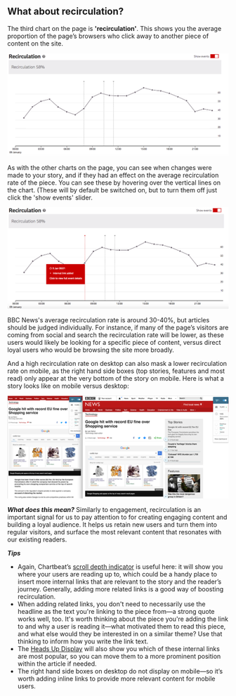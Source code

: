 ## What about recirculation?

The third chart on the page is **'recirculation'**. This shows you the average proportion of the page’s browsers who click away to another piece of content on the site. 


![Recirculation of your story over time](../images/Screen%20Shot%202018-01-15%20at%2017.26.11.png?token=AY53725kPyu4nDjxmRwoIHtlwvO7ITHZks5ZVPzGwA%3D%3D "Recirculation chart")

As with the other charts on the page, you can see when changes were made to your story, and if they had an effect on the average recirculation rate of the piece. You can see these by hovering over the vertical lines on the chart. (These will by default be switched on, but to turn them off just click the 'show events' slider.

![Seeing when changes were made to your story](../images/Screen%20Shot%202018-01-15%20at%2017.25.59.png?token=AY53725kPyu4nDjxmRwoIHtlwvO7ITHZks5ZVPzGwA%3D%3D "Recirculation and changes")

BBC News's average recirculation rate is around 30-40%, but articles should be judged individually. For instance, if many of the page’s visitors are coming from social and search the recirculation rate will be lower, as these users would likely be looking for a specific piece of content, versus direct loyal users who would be browsing the site more broadly. 

And a high recirculation rate on desktop can also mask a lower recirculation rate on mobile, as the right hand side boxes (top stories, features and most read) only appear at the very bottom of the story on mobile. Here is what a story looks like on mobile versus desktop:
 
 
 
![Mobile versus desktop view of a BBC News story](../images/Screen%20Shot%202017-06-27%20at%2014.42.44.png?token=AY537wZNYapGPyABrCeFcVKXlUdowef-ks5ZW5uawA%3D%3D "Mobile versus desktop view of a BBC News story")


 
**_What does this mean?_** 
Similarly to engagement, recirculation is an important signal for us to pay attention to for creating engaging content and building a loyal audience. It helps us retain new users and turn them into regular visitors, and surface the most relevant content that resonates with our existing readers.
 
 
**_Tips_** 
 
* Again, Chartbeat’s [scroll depth indicator](https://chartbeat.zendesk.com/hc/en-us/articles/210240797-Learn-about-Scroll-Depth) is useful here: it will show you where your users are reading up to, which could be a handy place to insert more internal links that are relevant to the story and the reader’s journey. Generally, adding more related links is a good way of boosting recirculation. 
* When adding related links, you don't need to necessarily use the headline as the text you're linking to the piece from—a strong quote works well, too. It's worth thinking about the piece you're adding the link to and why a user is reading it—what motivated them to read this piece, and what else would they be interested in on a similar theme? Use that thinking to inform how you write the link text.  
* The [Heads Up Display](https://chartbeat.zendesk.com/hc/en-us/articles/209707967-How-to-install-the-Heads-Up-Display) will also show you which of these internal links are most popular, so you can move them to a more prominent position within the article if needed.
* The right hand side boxes on desktop do not display on mobile—so it’s worth adding inline links to provide more relevant content for mobile users. 

 
